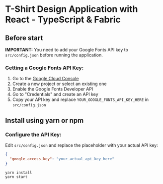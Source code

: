# T-Shirt Design Application with React - TypeScript & Fabric

## Before start

**IMPORTANT:** You need to add your Google Fonts API key to `src/config.json` before running the application.

### Getting a Google Fonts API Key:
1. Go to the [Google Cloud Console](https://console.cloud.google.com/)
2. Create a new project or select an existing one
3. Enable the Google Fonts Developer API
4. Go to "Credentials" and create an API key
5. Copy your API key and replace `YOUR_GOOGLE_FONTS_API_KEY_HERE` in `src/config.json`
## Install using yarn or npm

### Configure the API Key:
Edit `src/config.json` and replace the placeholder with your actual API key:
```json
{
  "google_access_key": "your_actual_api_key_here"
}
```
```
yarn install
yarn start
```
